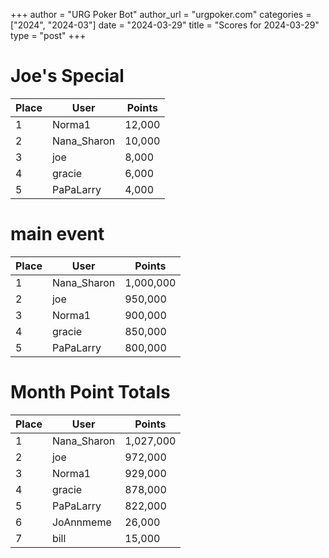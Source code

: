 +++
author = "URG Poker Bot"
author_url = "urgpoker.com"
categories = ["2024", "2024-03"]
date = "2024-03-29"
title = "Scores for 2024-03-29"
type = "post"
+++
# Joe's Special

| Place | User | Points |
|-------|------|--------|
| 1 | Norma1 | 12,000 |
| 2 | Nana_Sharon | 10,000 |
| 3 | joe | 8,000 |
| 4 | gracie | 6,000 |
| 5 | PaPaLarry | 4,000 |

# main event

| Place | User | Points |
|-------|------|--------|
| 1 | Nana_Sharon | 1,000,000 |
| 2 | joe | 950,000 |
| 3 | Norma1 | 900,000 |
| 4 | gracie | 850,000 |
| 5 | PaPaLarry | 800,000 |

# Month Point Totals

| Place | User | Points |
|-------|------|--------|
| 1 | Nana_Sharon | 1,027,000 |
| 2 | joe | 972,000 |
| 3 | Norma1 | 929,000 |
| 4 | gracie | 878,000 |
| 5 | PaPaLarry | 822,000 |
| 6 | JoAnnmeme | 26,000 |
| 7 | bill | 15,000 |
